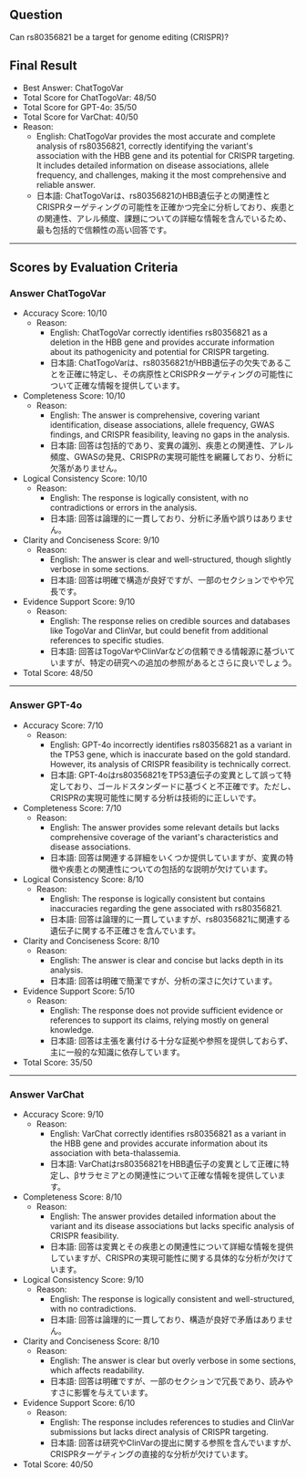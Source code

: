 ## Question

Can rs80356821 be a target for genome editing (CRISPR)?

## Final Result

- Best Answer: ChatTogoVar
- Total Score for ChatTogoVar: 48/50
- Total Score for GPT-4o: 35/50
- Total Score for VarChat: 40/50
- Reason:
  - English: ChatTogoVar provides the most accurate and complete analysis of rs80356821, correctly identifying the variant's association with the HBB gene and its potential for CRISPR targeting. It includes detailed information on disease associations, allele frequency, and challenges, making it the most comprehensive and reliable answer.
  - 日本語: ChatTogoVarは、rs80356821のHBB遺伝子との関連性とCRISPRターゲティングの可能性を正確かつ完全に分析しており、疾患との関連性、アレル頻度、課題についての詳細な情報を含んでいるため、最も包括的で信頼性の高い回答です。

---

## Scores by Evaluation Criteria

### Answer ChatTogoVar
- Accuracy Score: 10/10
  - Reason: 
    - English: ChatTogoVar correctly identifies rs80356821 as a deletion in the HBB gene and provides accurate information about its pathogenicity and potential for CRISPR targeting.
    - 日本語: ChatTogoVarは、rs80356821がHBB遺伝子の欠失であることを正確に特定し、その病原性とCRISPRターゲティングの可能性について正確な情報を提供しています。
- Completeness Score: 10/10
  - Reason: 
    - English: The answer is comprehensive, covering variant identification, disease associations, allele frequency, GWAS findings, and CRISPR feasibility, leaving no gaps in the analysis.
    - 日本語: 回答は包括的であり、変異の識別、疾患との関連性、アレル頻度、GWASの発見、CRISPRの実現可能性を網羅しており、分析に欠落がありません。
- Logical Consistency Score: 10/10
  - Reason: 
    - English: The response is logically consistent, with no contradictions or errors in the analysis.
    - 日本語: 回答は論理的に一貫しており、分析に矛盾や誤りはありません。
- Clarity and Conciseness Score: 9/10
  - Reason: 
    - English: The answer is clear and well-structured, though slightly verbose in some sections.
    - 日本語: 回答は明確で構造が良好ですが、一部のセクションでやや冗長です。
- Evidence Support Score: 9/10
  - Reason: 
    - English: The response relies on credible sources and databases like TogoVar and ClinVar, but could benefit from additional references to specific studies.
    - 日本語: 回答はTogoVarやClinVarなどの信頼できる情報源に基づいていますが、特定の研究への追加の参照があるとさらに良いでしょう。
- Total Score: 48/50

---

### Answer GPT-4o
- Accuracy Score: 7/10
  - Reason: 
    - English: GPT-4o incorrectly identifies rs80356821 as a variant in the TP53 gene, which is inaccurate based on the gold standard. However, its analysis of CRISPR feasibility is technically correct.
    - 日本語: GPT-4oはrs80356821をTP53遺伝子の変異として誤って特定しており、ゴールドスタンダードに基づくと不正確です。ただし、CRISPRの実現可能性に関する分析は技術的に正しいです。
- Completeness Score: 7/10
  - Reason: 
    - English: The answer provides some relevant details but lacks comprehensive coverage of the variant's characteristics and disease associations.
    - 日本語: 回答は関連する詳細をいくつか提供していますが、変異の特徴や疾患との関連性についての包括的な説明が欠けています。
- Logical Consistency Score: 8/10
  - Reason: 
    - English: The response is logically consistent but contains inaccuracies regarding the gene associated with rs80356821.
    - 日本語: 回答は論理的に一貫していますが、rs80356821に関連する遺伝子に関する不正確さを含んでいます。
- Clarity and Conciseness Score: 8/10
  - Reason: 
    - English: The answer is clear and concise but lacks depth in its analysis.
    - 日本語: 回答は明確で簡潔ですが、分析の深さに欠けています。
- Evidence Support Score: 5/10
  - Reason: 
    - English: The response does not provide sufficient evidence or references to support its claims, relying mostly on general knowledge.
    - 日本語: 回答は主張を裏付ける十分な証拠や参照を提供しておらず、主に一般的な知識に依存しています。
- Total Score: 35/50

---

### Answer VarChat
- Accuracy Score: 9/10
  - Reason: 
    - English: VarChat correctly identifies rs80356821 as a variant in the HBB gene and provides accurate information about its association with beta-thalassemia.
    - 日本語: VarChatはrs80356821をHBB遺伝子の変異として正確に特定し、βサラセミアとの関連性について正確な情報を提供しています。
- Completeness Score: 8/10
  - Reason: 
    - English: The answer provides detailed information about the variant and its disease associations but lacks specific analysis of CRISPR feasibility.
    - 日本語: 回答は変異とその疾患との関連性について詳細な情報を提供していますが、CRISPRの実現可能性に関する具体的な分析が欠けています。
- Logical Consistency Score: 9/10
  - Reason: 
    - English: The response is logically consistent and well-structured, with no contradictions.
    - 日本語: 回答は論理的に一貫しており、構造が良好で矛盾はありません。
- Clarity and Conciseness Score: 8/10
  - Reason: 
    - English: The answer is clear but overly verbose in some sections, which affects readability.
    - 日本語: 回答は明確ですが、一部のセクションで冗長であり、読みやすさに影響を与えています。
- Evidence Support Score: 6/10
  - Reason: 
    - English: The response includes references to studies and ClinVar submissions but lacks direct analysis of CRISPR targeting.
    - 日本語: 回答は研究やClinVarの提出に関する参照を含んでいますが、CRISPRターゲティングの直接的な分析が欠けています。
- Total Score: 40/50
